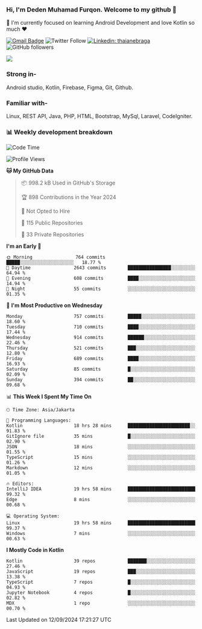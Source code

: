 ### Hi, I'm Deden Muhamad Furqon. Welcome to my github 👋

<!--
**furqoncreative/furqoncreative** is a ✨ _special_ ✨ repository because its `README.md` (this file) appears on your GitHub profile.

Here are some ideas to get you started:

- 🔭 I’m currently working on ...
- 👯 I’m looking to collaborate on ...
- 🤔 I’m looking for help with ...
- 💬 Ask me about ...
- 📫 How to reach me: ...
- 😄 Pronouns: ...
- ⚡ Fun fact: ...
-->

  🌱 I'm currently focused on learning Android Development and love Kotlin so much ❤ 

[![Gmail Badge](https://img.shields.io/badge/-furqoncreative24@gmail.com-c14438?style=flat-square&logo=Gmail&logoColor=white&link=mailto:furqoncreative24@gmail.com)](mailto:furqoncreative24@gmail.com)
![Twitter Follow](https://img.shields.io/twitter/follow/furqoncreative?label=Follow)
[![Linkedin: thaianebraga](https://img.shields.io/badge/-Deden_Muhamad_Furqon-blue?style=flat-square&logo=Linkedin&logoColor=white&link=https://www.linkedin.com/in/anmol-p-singh/)](https://www.linkedin.com/in/furqoncreative/)
![GitHub followers](https://img.shields.io/github/followers/furqoncreative?label=Follow&style=social)

<img src="https://github-readme-stats.sera5-dev.vercel.app/api?username=furqoncreative&hide=stars&show_icons=true&count_private=true&include_all_commits=true&title_color=#008080&icon_color=#008080&hide_border=true" width="">

### Strong in-

Android studio, Kotlin, Firebase, Figma, Git, Github.

### Familiar with-
Linux, REST API, Java, PHP, HTML, Bootstrap, MySql, Laravel, CodeIgniter.

### 📊 Weekly development breakdown

<!--START_SECTION:waka-->
![Code Time](http://img.shields.io/badge/Code%20Time-2%2C657%20hrs%2020%20mins-blue)

![Profile Views](http://img.shields.io/badge/Profile%20Views-0-blue)

**🐱 My GitHub Data** 

> 📦 998.2 kB Used in GitHub's Storage 
 > 
> 🏆 898 Contributions in the Year 2024
 > 
> 🚫 Not Opted to Hire
 > 
> 📜 115 Public Repositories 
 > 
> 🔑 33 Private Repositories 
 > 
**I'm an Early 🐤** 

```text
🌞 Morning                764 commits         █████░░░░░░░░░░░░░░░░░░░░   18.77 % 
🌆 Daytime                2643 commits        ████████████████░░░░░░░░░   64.94 % 
🌃 Evening                608 commits         ████░░░░░░░░░░░░░░░░░░░░░   14.94 % 
🌙 Night                  55 commits          ░░░░░░░░░░░░░░░░░░░░░░░░░   01.35 % 
```
📅 **I'm Most Productive on Wednesday** 

```text
Monday                   757 commits         █████░░░░░░░░░░░░░░░░░░░░   18.60 % 
Tuesday                  710 commits         ████░░░░░░░░░░░░░░░░░░░░░   17.44 % 
Wednesday                914 commits         ██████░░░░░░░░░░░░░░░░░░░   22.46 % 
Thursday                 521 commits         ███░░░░░░░░░░░░░░░░░░░░░░   12.80 % 
Friday                   689 commits         ████░░░░░░░░░░░░░░░░░░░░░   16.93 % 
Saturday                 85 commits          █░░░░░░░░░░░░░░░░░░░░░░░░   02.09 % 
Sunday                   394 commits         ██░░░░░░░░░░░░░░░░░░░░░░░   09.68 % 
```


📊 **This Week I Spent My Time On** 

```text
🕑︎ Time Zone: Asia/Jakarta

💬 Programming Languages: 
Kotlin                   18 hrs 28 mins      ███████████████████████░░   91.83 % 
GitIgnore file           35 mins             █░░░░░░░░░░░░░░░░░░░░░░░░   02.90 % 
JSON                     18 mins             ░░░░░░░░░░░░░░░░░░░░░░░░░   01.55 % 
TypeScript               15 mins             ░░░░░░░░░░░░░░░░░░░░░░░░░   01.26 % 
Markdown                 12 mins             ░░░░░░░░░░░░░░░░░░░░░░░░░   01.05 % 

🔥 Editors: 
IntelliJ IDEA            19 hrs 58 mins      █████████████████████████   99.32 % 
Edge                     8 mins              ░░░░░░░░░░░░░░░░░░░░░░░░░   00.68 % 

💻 Operating System: 
Linux                    19 hrs 58 mins      █████████████████████████   99.37 % 
Windows                  7 mins              ░░░░░░░░░░░░░░░░░░░░░░░░░   00.63 % 
```

**I Mostly Code in Kotlin** 

```text
Kotlin                   39 repos            ███████░░░░░░░░░░░░░░░░░░   27.46 % 
JavaScript               19 repos            ███░░░░░░░░░░░░░░░░░░░░░░   13.38 % 
TypeScript               7 repos             █░░░░░░░░░░░░░░░░░░░░░░░░   04.93 % 
Jupyter Notebook         4 repos             █░░░░░░░░░░░░░░░░░░░░░░░░   02.82 % 
MDX                      1 repo              ░░░░░░░░░░░░░░░░░░░░░░░░░   00.70 % 
```




 Last Updated on 12/09/2024 17:21:27 UTC
<!--END_SECTION:waka-->
